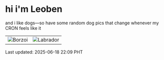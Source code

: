 # hi i'm Leoben

and i like dogs—so have some random dog pics that change whenever my CRON feels like it

|  |  |
|--------|----------|
| ![Borzoi](https://random-dog-vercel.vercel.app/api/random-borzoi?v=1750255790) | ![Labrador](https://random-dog-vercel.vercel.app/api/random-labrador?v=1750255790) |

Last updated: 2025-06-18 22:09 PHT
